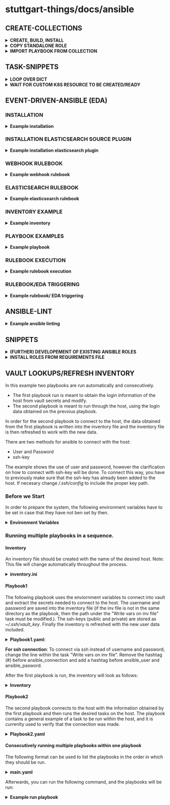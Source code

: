 # stuttgart-things/docs/ansible

## CREATE-COLLECTIONS

<details><summary><b>CREATE, BUILD, INSTALL</b></summary>

```bash
# EXAMPLE COLLECTION CREATION
ansible-galaxy collection init sthings.deploy_rke

# BUILD COLLECTION
ansible-galaxy collection build sthings/deploy_rke/ --force

# INSTALL COLLECTION
ansible-galaxy collection install sthings-deploy_rke-1.0.0.tar.gz --force
```

</details>

<details><summary><b>COPY STANDALONE ROLE</b></summary>

```bash
# CREATE ROLE DIR INSIDE COLLECTION ROLES DIR
mkdir -p sthings/deploy_rke/roles/install_cofigure_docker

# COPY ROLE CONTENT TO COLLECTION ROLE
cp -R install-configure-docker/* sthings/deploy_rke/roles/install_cofigure_docker

# RENAME (OLD) ROLE NAME/REFERENCES
sed -i 's/install-configure-docker/install_configure_docker/g' $(find sthings/deploy_rke/roles/install_cofigure_docker -type f)
```

</details>

<details><summary><b>IMPORT PLAYBOOK FROM COLLECTION</b></summary>

```bash
# CREATE PLAYBOOK DIR INSIDE COLLECTION
mkdir -p sthings/deploy_rke/playbooks

# CREATE PLAYBOOK INSIDE COLLECTION
cat <<EOF > sthings/deploy_rke/playbooks/install_docker.yml
---
- hosts: "{{ hosts | default('all') }}"
  tasks:
    - include_role:
        name: install_cofigure_docker
EOF

# BUILD +INSTALL ROLE
ansible-galaxy collection build sthings/deploy_rke/ --force
ansible-galaxy collection install sthings-deploy_rke-1.0.0.tar.gz --force

# SET COLLECTIONS PATH AS ENV VAR
export ANSIBLE_COLLECTIONS_PATH=/home/sthings/projects/ansible/test/collections/

# IMPORT PLAY FROM COLLECTION
cat <<EOF > /tmp/import-install-docker.yaml
---
- import_playbook: sthings.deploy_rke.install_docker
EOF

# RUN PLAY FROM COLLECTION
ansible-playbook sthings.deploy_rke.install_docker -i inv -vv
```

</details>

## TASK-SNIPPETS

<details><summary><b>LOOP OVER DICT</b></summary>

```yaml
---
- hosts: localhost
  vars:
    organizations:
      stuttgartThings:
        name: stuttgart-things
        description: stuttgart-things organization
        state: present

  tasks:
    - name: Create organizations
      awx.awx.organization:
        name: "{{ item.value.name }}"
        description: "{{ item.value.description }}"
        state: "{{ item.value.state }}"
        validate_certs: no
      loop: "{{ lookup('dict', organizations, wantlist=True) }}"
```

</details>

<details><summary><b>WAIT FOR CUSTOM K8S RESOURCE TO BE CREATED/READY</b></summary>

```yaml
---
- hosts: localhost
  become: no
  gather_facts: no
  environment:
    K8S_AUTH_KUBECONFIG: "~/.kube/automationLab"
  vars:
    resource_name: warschau
    resource_namespace: terraform
    api_version: machineshop.sthings.tiab.ssc.sva.de/v1beta1

  tasks:
    - name: Wait until resource is created
      kubernetes.core.k8s_info:
        api_version: "{{ api_version }}"
        kind: terraform
        name: "{{ resource_name }}"
        namespace: "{{ resource_namespace }}"
        wait: yes
        wait_timeout: 900

    - name: Wait for operator to build vm
      ansible.builtin.shell: |
        kubectl get terraform {{ resource_name }} -n {{ resource_namespace }} -o jsonpath={.status.conditions[0].status}
      register: resource_state
      until: resource_state.stdout == "True"
      retries: 60
      delay: 15
```

 </details>

## EVENT-DRIVEN-ANSIBLE (EDA)

### INSTALLATION

<details><summary><b>Example installation</b></summary>

```bash
sudo apt install python3-pip openjdk-17-jdk maven
export PATH=$PATH:$HOME/.local/bin
export JAVA_HOME=/usr/lib/jvm/java-17-openjdk-amd64
export PIP_NO_BINARY=jpy
export PATH=/home/vagrant/.local/bin:$PATH
pip install wheel ansible-rulebook ansible ansible-runner
ansible-galaxy collection install community.general ansible.eda
```

 </details>

### INSTALLATION ELASTICSEARCH SOURCE PLUGIN

<details><summary><b>Example installation elasticsearch plugin</b></summary>

```bash
pip install aiohttp elasticsearch python-dateutil pyyaml
ansible-galaxy collection install cloin.eda
```

 </details>

### WEBHOOK RULEBOOK

<details><summary><b>Example webhook rulebook</b></summary>

```yaml
---
- name: Listen for events on a webhook
  hosts: all

  ## Define our source for events
  sources:
    - ansible.eda.webhook:
        host: 0.0.0.0
        port: 5000
      filters:
        - ansible.eda.insert_hosts_to_meta:
            host_path: event.payload.source

  rules:
    - name: Say Hello
      condition: event.payload.message == "install RKE"
      action:
        run_playbook:
          name: deployK3s2.yaml
```

 </details>

### ELASTICSEARCH RULEBOOK

<details><summary><b>Example elasticsearch rulebook</b></summary>

```yaml
---
- name: Elastic events
  hosts: all
  sources:
    - cloin.eda.elastic:
        elastic_host: <elasticsearch_url>
        elastic_port: 9200
        elastic_index_pattern: metricbeat-*
        query: |
          term:
            vsphere.virtualmachine.memory.used.guest.bytes: 0
        interval: 60

  rules:
    - name: Start vm if state is powerd off
      condition: event.ecs is defined and event.vsphere.virtualmachine.name == "vm-name"
      action:
        run_playbook:
          name: vsphere.yaml
```

 </details>

### INVENTORY EXAMPLE

<details><summary><b>Example inventory</b></summary>

```yaml
all:
  hosts:
    localhost:
      ansible_connection: local
```

 </details>

### PLAYBOOK EXAMPLES

<details><summary><b>Example playbook</b></summary>

```yaml
- hosts: localhost
  connection: local
  tasks:
    - debug:
        msg: "Thank you, my friend!"
```

```yaml
---
- hosts: localhost
  vars:
    vcenter_hostname: <vcenter_url>
    vcenter_username: <user>
    vcenter_password: <password>
    vcenter_datacenter: <datacenter>
    vm_name: <vm-name>
    vm_folder: <folder>

  tasks:
    - name: "Get uuid of {{ vm_name }}"
      community.vmware.vmware_guest_info:
        hostname: "{{ vcenter_hostname }}"
        username: "{{ vcenter_username }}"
        password: "{{ vcenter_password }}"
        datacenter: "{{ vcenter_datacenter }}"
        name: "{{ vm_name }}"
        folder: "{{ vm_folder }}"
        validate_certs: False
      register: vm_facts

    - name: "Set facts of {{ vm_name }}"
      ansible.builtin.set_fact:
        vm_uuid: "{{ vm_facts.instance.hw_product_uuid }}"
        power_status: "{{ vm_facts.instance.hw_power_status }}"

    - name: "Check power status of {{ vm_name }}"
      ansible.builtin.debug:
        var: power_status

    - name: Set powerstate of a virtual machine to poweroff by using UUID
      community.vmware.vmware_guest:
        hostname: "{{ vcenter_hostname }}"
        username: "{{ vcenter_username }}"
        password: "{{ vcenter_password }}"
        validate_certs: no
        uuid: "{{ vm_uuid }}"
        state: poweredon
      delegate_to: localhost
      when: power_status == "poweredOff"
```

 </details>

### RULEBOOK EXECUTION

<details><summary><b>Example rulebook execution</b></summary>

```bash
ansible-rulebook --rulebook webhook-source.yaml -i rulebook-inv -vv
```

</details>

### RULEBOOK/EDA TRIGGERING

<details><summary><b>Example rulebook/ EDA triggering</b></summary>

```bash
curl -v -H 'Content-Type: application/json' -d '{"message": "install RKE"}' 10.31.103.137:5000/endpoint
```

 </details>

## ANSIBLE-LINT

<details><summary><b>Example ansible linting</b></summary>

```yaml
pip3 install ansible-lint
cat ./.ansible-lint
skip_list:
  - 'yaml'
  - 'role-name'
ansible-lint
```

</details>

## SNIPPETS

<details><summary><b>(FURTHER) DEVELOPEMENT OF EXISTING ANSIBLE ROLES</b></summary>

### CLONE OR SWITCH TO EXISTING REMOTE BRANCH

```bash
mkdir -p ~/ansible/dev/ && cd ~/ansible/dev/ # example dir
git clone git@github.com:stuttgart-things/download-install-binary.git # example role
cd download-install-binary

# CREATE NEW BRANCH AND CHANGE INTO
BRANCH_NAME=feature/issue-x/feature-name
git checkout main && git branch && git pull
git checkout -b ${BRANCH_NAME}
git push origin ${BRANCH_NAME}
git branch --set-upstream-to=origin/main ${BRANCH_NAME}
git branch

# OR SWITCH TO EXISTING REMOTE BRANCH
git fetch && git branch -r
BRANCH=feature/issue-1/update-version-check # example
git pull origin main
git switch feature/issue-1/update-version-check && git pull
```

### TEST WITH DEV ROLE (IF ROLE IS ALREADY INSTALLED SYSTEMWIDE)

```bash
# RUN THE (TEST) PLAYBOOK FROM ROLES DIR OR FROM ROLES TESTS FOLDER
cd ~/ansible/dev/download-install-binary && cd ..
ansible-playbook ./download-install-binary/tests/execute-download-install-binary.yaml -vv

# OR SET ROLES PATH AS ENV VAR
export ANSIBLE_ROLES_PATH=~/projects/ansible/dev/ # example
# VERIFY TASK PATH: IN ANSIBLE OUTPUT
```

</details>

<details><summary><b>INSTALL ROLES FROM REQUIREMENTS FILE</b></summary>

```yaml
# roles.yaml
---
roles:
  - src: https://github.com/stuttgart-things/deploy-configure-rke.git
    scm: git
    version: main
```

```bash
ansible-galaxy install -r ./roles.yaml -p ./roles
```

</details>

## VAULT LOOKUPS/REFRESH INVENTORY

In this example two playbooks are run automatically and consecutively.

- The first playbook run is meant to obtain the login information of the host from vault secrets and modify.
- The second playbook is meant to run through the host, using the login data obtained on the prevoius playbook.

In order for the second playbook to connect to the host, the data obtained from the first playbook is written into the inventory file and the inventory file is then refreshed to work with the new data.

There are two methods for ansible to connect with the host:

- User and Password
- ssh-key

The example shows the use of user and password, however the clarification on how to connect with ssh-key will be done. To connect this way, you have to previously make sure that the ssh-key has already been added to the host. If necesary change _/.ssh/config_ to include the proper key path.

### Before we Start

In order to prepare the system, the following environment variables have to be set in case that they have not ben set by then.

  <details><summary><b>Environment Variables</b></summary>

```bash
export ANSIBLE_HASHI_VAULT_ADDR=<vault-url-addr>
export ANSIBLE_HASHI_VAULT_ROLE_ID=<approle-id>
export ANSIBLE_HASHI_VAULT_SECRET_ID=<secret-id>
```

  </details>

### Running multiple playbooks in a sequence.

#### Inventory

An inventory file should be created with the name of the desired host. Note: This file will change automatically throughout the process.

<details><summary><b>inventory.ini</b></summary>

```bash
[all]
hostname
```

</details>

#### Playbook1

The following playbook uses the enviornment variables to connect into vault and extract the secrets needed to connect to the host. The username and password are saved into the inventory file (if the inv file is not in the same directory as the playbook, then the path under the "Write vars on inv file" task must be modified.). The ssh-keys (public and private) are stored as _~/.ssh/vault_key_. Finally the inventory is refreshed with the new user data included.

<details><summary><b>Playbook1.yaml: </b></summary>

```yaml
---
- hosts: localhost
  become: true

  vars:
    home_dir: "{{ lookup('env','HOME') }}"
    inv_dir
    vault_approle_id: "{{ lookup('env', 'ANSIBLE_HASHI_VAULT_ROLE_ID') }}"
    vault_approle_secret: "{{ lookup('env', 'ANSIBLE_HASHI_VAULT_SECRET_ID') }}"
    vault_url: "{{ lookup('env', 'ANSIBLE_HASHI_VAULT_ADDR') }}"

    username: "{{ lookup('community.hashi_vault.hashi_vault', 'secret=ssh/data/sthings:username validate_certs=false auth_method=approle role_id={{ vault_approle_id }} secret_id={{ vault_approle_secret }} url={{ vault_url }}') }}"
    password: "{{ lookup('community.hashi_vault.hashi_vault', 'secret=ssh/data/sthings:password validate_certs=false auth_method=approle role_id={{ vault_approle_id }} secret_id={{ vault_approle_secret }} url={{ vault_url }}') }}"
    pubKey: "{{ lookup('community.hashi_vault.hashi_vault', 'secret=ssh/data/sthings:publicKey validate_certs=false auth_method=approle role_id={{ vault_approle_id }} secret_id={{ vault_approle_secret }} url={{ vault_url }}') }}"
    privKey: "{{ lookup('community.hashi_vault.hashi_vault', 'secret=ssh/data/sthings:privateKey validate_certs=false auth_method=approle role_id={{ vault_approle_id }} secret_id={{ vault_approle_secret }} url={{ vault_url }}') }}"

  tasks:
  - name: Write vars on inv file
    ansible.builtin.lineinfile:
      path: "inventory.ini"
      line: |
        [all:vars]
        ansible_user={{ username }}
        ansibel_password={{ password }}
        #ansible_connection=ssh

  - name: Creating ssh private key file
    ansible.builtin.copy:
      dest: "{{ home_dir }}/.ssh/vault_key"
      content: "{{ privKey | b64decode }}"
      mode: 0644

  - name: Creating ssh public key file
    ansible.builtin.copy:
      dest: "{{ home_dir }}/.ssh/vault_key.pub"
      content: "{{ pubKey | b64decode }}"
      mode: 0644

  - meta: refresh_inventory  # Reloads the Inventory
```

</details>

**For ssh connection**: To connect via ssh instead of username and password, change the line within the task "Write vars on inv file". Remove the hashtag (#) before ansible_connection and add a hashtag before ansible_user and ansible_pasword.

After the first playbook is run, the inventory will look as follows:

<details><summary><b>Inventory</b></summary>

```bash
[all:vars]
ansible_user=sthings
ansible_password=<password>
#ansible_connection=ssh
```

</details>

#### Playbook2

The second playbook connects to the host with the information obtained by the first playbook and then runs the desired tasks on the host. The playbook contains a general example of a task to be run within the host, and it is currenlty used to verify that the connection was made.

<details><summary><b>Playbook2.yaml</b></summary>

```yaml
---
- hosts: all
  tasks:
    - name: env lookup
      ansible.builtin.shell: |
        whoami
        uptime
```

</details>

#### Consecutively running multiple playbooks within one playbook

The following format can be used to list the playbooks in the order in which they should be run.

<details><summary><b>main.yaml</b></summary>

```yaml
---
- name: Playbook_1
  import_playbook: playbook1.yaml

- name: Playbook_2
  import_playbook: playbook2.yaml
```

</details>

Afterwards, you can run the following command, and the playbooks will be run:

<details><summary><b>Example run playbook</b></summary>

```bash
ansible-playbook main.yaml -i inventory.ini
```

 </details>
